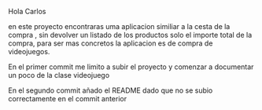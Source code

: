 Hola Carlos

en este proyecto encontraras uma aplicacion similiar a la cesta de la compra , sin devolver un listado de los productos solo el importe total de la compra,
para ser mas concretos la aplicacion es de compra de videojuegos.

En el primer commit me limito a subir el proyecto y comenzar a documentar un poco de la clase videojuego

En el segundo commit añado el README dado que no se subio correctamente en el commit anterior

